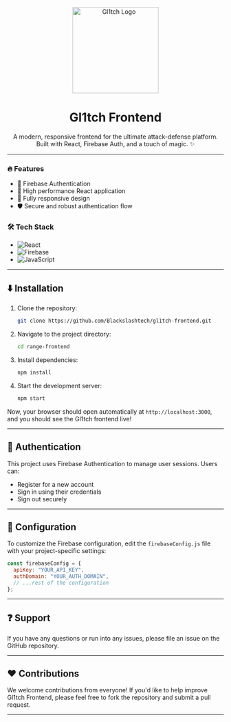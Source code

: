 
<div align="center">
  <img src="https://YOUR_LOGO_URL" alt="Gl1tch Logo" width="200px" />
  <h1>Gl1tch Frontend</h1>
</div>

<p align="center">
  A modern, responsive frontend for the ultimate attack-defense platform. Built with React, Firebase Auth, and a touch of magic. ✨
</p>

---

### :fire: Features

- 🔐 Firebase Authentication
- 🚀 High performance React application
- 📱 Fully responsive design
- 🛡️ Secure and robust authentication flow

### :hammer_and_wrench: Tech Stack

- ![React](https://img.shields.io/badge/-React-61DAFB?style=flat-square&logo=react&logoColor=white)
- ![Firebase](https://img.shields.io/badge/-Firebase-FFCA28?style=flat-square&logo=firebase&logoColor=white)
- ![JavaScript](https://img.shields.io/badge/-JavaScript-F7DF1E?style=flat-square&logo=javascript&logoColor=black)

---

## :arrow_down: Installation

1. Clone the repository:

   ```sh
   git clone https://github.com/Blackslashtech/gl1tch-frontend.git
   ```

2. Navigate to the project directory:

   ```sh
   cd range-frontend
   ```

3. Install dependencies:

   ```sh
   npm install
   ```

4. Start the development server:

   ```sh
   npm start
   ```

Now, your browser should open automatically at `http://localhost:3000`, and you should see the Gl1tch frontend live!

---

## :closed_lock_with_key: Authentication

This project uses Firebase Authentication to manage user sessions. Users can:

- Register for a new account
- Sign in using their credentials
- Sign out securely

---

## :wrench: Configuration

To customize the Firebase configuration, edit the `firebaseConfig.js` file with your project-specific settings:

```js
const firebaseConfig = {
  apiKey: "YOUR_API_KEY",
  authDomain: "YOUR_AUTH_DOMAIN",
  // ...rest of the configuration
};
```

---

## :question: Support

If you have any questions or run into any issues, please file an issue on the GitHub repository.

---

## :heart: Contributions

We welcome contributions from everyone! If you'd like to help improve Gl1tch Frontend, please feel free to fork the repository and submit a pull request.

---

